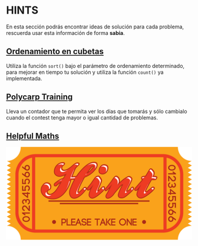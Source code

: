 # HINTS

En esta sección podrás encontrar ideas de solución para cada problema, rescuerda usar esta información de forma **sabia**. 

## [Ordenamiento en cubetas](https://omegaup.com/arena/problem/Ordenando-en-cubetas/#problems)

Utiliza la función `sort()` bajo el parámetro de ordenamiento determinado, para mejorar en tiempo tu solución y utiliza la función `count()` ya implementada.


## [Polycarp Training](https://codeforces.com/problemset/problem/1165/B) 
 
Lleva un contador que te permita ver los días que tomarás y sólo cambialo cuando el contest tenga mayor o igual cantidad de problemas.  

## [Helpful Maths](https://codeforces.com/problemset/problem/339/A) 
  

![](https://github.com/CPCESFM/Material-Apoyo-Tutoriales/blob/master/commun/take_a_hint_by_brieana-d51ld7c.png)
